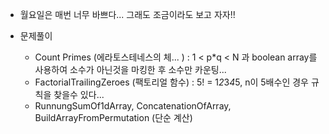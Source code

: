 * 월요일은 매번 너무 바쁘다... 그래도 조금이라도 보고 자자!!


* 문제풀이
   * Count Primes (에라토스테네스의 체... ) : 1 < p*q < N 과 boolean array를 사용하여 소수가 아닌것을 마킹한 후 소수만 카운팅...
   * FactorialTrailingZeroes (팩토리얼 함수) : 5! = 1*2*3*4*5, n이 5배수인 경우 규칙을 찾을수 있다...
   * RunnungSumOf1dArray, ConcatenationOfArray, BuildArrayFromPermutation (단순 계산)


